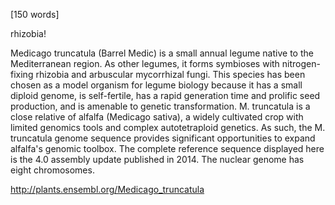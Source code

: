 
[150 words]

rhizobia! 

Medicago truncatula (Barrel Medic) is a small annual legume native to the Mediterranean region. As other legumes, it forms symbioses with nitrogen-fixing rhizobia and arbuscular mycorrhizal fungi. This species has been chosen as a model organism for legume biology because it has a small diploid genome, is self-fertile, has a rapid generation time and prolific seed production, and is amenable to genetic transformation. M. truncatula is a close relative of alfalfa (Medicago sativa), a widely cultivated crop with limited genomics tools and complex autotetraploid genetics. As such, the M. truncatula genome sequence provides significant opportunities to expand alfalfa's genomic toolbox. The complete reference sequence displayed here is the 4.0 assembly update published in 2014. The nuclear genome has eight chromosomes.

http://plants.ensembl.org/Medicago_truncatula
